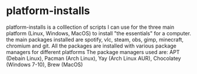 # platform-installs
platform-installs is a  colllection of scripts I can use for the three main platform (Linux, Windows, MacOS) to install "the essentials" for a computer.
the main packages installed are spotify, vlc, steam, obs, gimp, minecraft, chromium and git.
All the packages are installed with various package managers for different platforms
The package managers used are: APT (Debain Linux), Pacman (Arch Linux), Yay (Arch Linux AUR), Chocolatey (Windows 7-10), Brew (MacOS)
